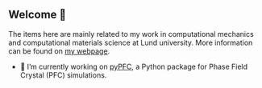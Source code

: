 ## Welcome 👋

<!--
**HHallb/HHallb** is a ✨ _special_ ✨ repository because its `README.md` (this file) appears on your GitHub profile.

Here are some ideas to get you started:

- 🔭 I’m currently working on ...
- 🌱 I’m currently learning ...
- 👯 I’m looking to collaborate on ...
- 🤔 I’m looking for help with ...
- 💬 Ask me about ...
- 📫 How to reach me: ...
- 😄 Pronouns: ...
- ⚡ Fun fact: ...
-->

The items here are mainly related to my work in computational mechanics and computational materials science at Lund university. More information can be found on [my webpage](https://hhallb.github.io/).

- 🔭 I’m currently working on [pyPFC](), a Python package for Phase Field Crystal (PFC) simulations.
